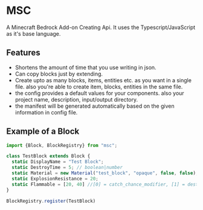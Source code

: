 # MSC

A Minecraft Bedrock Add-on Creating Api.
It uses the Typescript/JavaScript as it's base language.

## Features
- Shortens the amount of time that you use writing in json.
- Can copy blocks just by extending.
- Create upto as many blocks, items, entities etc. as you want in a single file. also you're able to create item, blocks, entities in the same file.
- the config provides a default values for your components. also your project name, description, input/output directory.
- the manifest will be generated automatically based on the given information in config file.


## Example of a Block
```javascript
import {Block, BlockRegistry} from "msc";

class TestBlock extends Block {
  static DisplayName = "Test Block";
  static DestroyTime = 5; // boolean|number
  static Material = new Material("test_block", "opaque", false, false);
  static ExplosionResistance = 20;
  static Flammable = [20, 40] //[0] = catch_chance_modifier, [1] = destroy_chance_modifier
}

BlockRegistry.register(TestBlock)
```
  